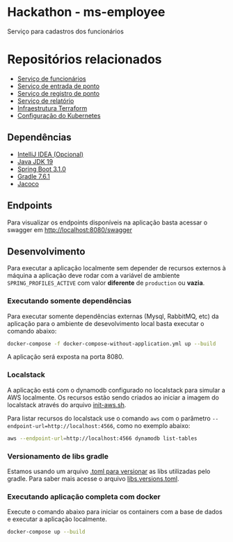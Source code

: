 # Hackathon - ms-employee
Serviço para cadastros dos funcionários

# Repositórios relacionados
* [Serviço de funcionários](https://github.com/souzamarcos/hackathon-ms-employee)
* [Serviço de entrada de ponto](https://github.com/souzamarcos/hackathon-ms-working-hours-entry)
* [Serviço de registro de ponto](https://github.com/souzamarcos/hackathon-ms-working-hours-registry)
* [Serviço de relatório](https://github.com/souzamarcos/hackathon-ms-report)
* [Infraestrutura Terraform](https://github.com/souzamarcos/hackathon-terraform)
* [Configuração do Kubernetes](https://github.com/souzamarcos/hackathon-kubernetes)

## Dependências
* [IntelliJ IDEA (Opcional)](https://www.jetbrains.com/idea/download/#section=windows)
* [Java JDK 19](https://www.oracle.com/java/technologies/javase/jdk19-archive-downloads.html)
* [Spring Boot 3.1.0](https://spring.io/projects/spring-boot)
* [Gradle 7.6.1](https://gradle.org/)
* [Jacoco](https://www.jacoco.org/jacoco/trunk/index.html)

## Endpoints

Para visualizar os endpoints disponíveis na aplicação basta acessar o swagger em [http://localhost:8080/swagger](http://localhost:8080/swagger)


## Desenvolvimento

Para executar a aplicação localmente sem depender de recursos externos à máquina a aplicação deve rodar com a variável de ambiente `SPRING_PROFILES_ACTIVE` com valor **diferente** de `production` ou **vazia**.


### Executando somente dependências

Para executar somente dependências externas (Mysql, RabbitMQ, etc) da aplicação para o ambiente de desevolvimento local basta executar o comando abaixo:

```bash
docker-compose -f docker-compose-without-application.yml up --build
```

A aplicação será exposta na porta 8080.

### Localstack
A aplicação está com o dynamodb configurado no localstack para simular a AWS localmente.
Os recursos estão sendo criados ao iniciar a imagem do localstack através do arquivo [init-aws.sh](config/localstack/init-aws.sh).

Para listar recursos do localstack use o comando `aws` com o parâmetro `--endpoint-url=http://localhost:4566`, como no exemplo abaixo:

```bash
aws --endpoint-url=http://localhost:4566 dynamodb list-tables
```

### Versionamento de libs gradle

Estamos usando um arquivo [.toml para versionar](https://docs.gradle.org/current/userguide/platforms.html#sub::toml-dependencies-format) as libs utilizadas pelo gradle. Para saber mais acesse o arquivo [libs.versions.toml](gradle/libs.versions.toml).


### Executando aplicação completa com docker

Execute o comando abaixo para iniciar os containers com a base de dados e executar a aplicação localmente.

```bash
docker-compose up --build
```
